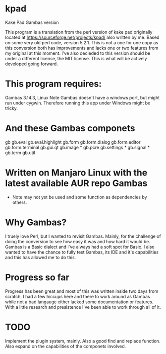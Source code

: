 # kpad

Kake Pad Gambas version

This program is a translation from the perl version of kake pad originally located at https://sourceforge.net/projects/kpad/ also written by me.
Based on some very old perl code, version 5.2.1. This is not a one for one copy as this conversion both has improvements and 
lacks one or two features from my original at this moment. I've also decieded to this version should be under a different license, the MIT license. This is what will be actively developed going forward. 

# This program requires: 

Gambas 3.14.3, Linux
Note Gambas doesn't have a windows port, but might run under cygwin. Therefore running this app under Windows might be tricky.

# And these Gambas componets

gb
gb.eval
gb.eval.highlight
gb.form
gb.form.dialog
gb.form.editor
gb.form.terminal
gb.gui.qt
gb.image *
gb.pcre
gb.settings *
gb.signal *
gb.term
gb.util


# Written on Manjaro Linux with the latest available AUR repo Gambas

* Note may not yet be used and some function as dependencies by others. 

# Why Gambas? 

I truely love Perl, but I wanted to revisit Gambas. Mainly, for the challenge of doing the conversion to see how easy it was and how hard it would be. Gambas is a Basic dialect and I've always had a soft spot for Basic. I also wanted to have the chance to fully test Gambas, its IDE and it's capabilities and this has allowed me to do this.

# Progress so far

Progress has been great and most of this was written inside two days from scratch. I had a few hiccups here and there to work around as Gambas while not a bad langauge either lacked some documentation or features. With a little research and presistence I've been able to work through all of it. 

# TODO

Implement the plugin system, mainly. Also a good find and replace function. Also expand on the capabilities of the componets involved. 
